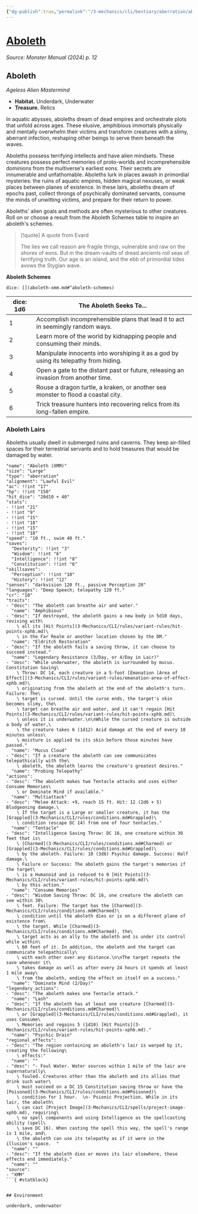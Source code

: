```yaml
---
{"dg-publish":true,"permalink":"/3-mechanics/cli/bestiary/aberration/aboleth-xmm/","tags":["ttrpg-cli/compendium/src/5e/xmm","ttrpg-cli/monster/cr/10","ttrpg-cli/monster/environment/underdark","ttrpg-cli/monster/environment/underwater","ttrpg-cli/monster/size/large","ttrpg-cli/monster/type/aberration"],"created":"2025-02-22T12:02:28.272-05:00","updated":"2025-02-26T17:46:11.183-05:00"}
---
```


# [Aboleth](3-Mechanics/CLI/bestiary/aberration/aboleth-xmm.md)
*Source: Monster Manual (2024) p. 12*  

## Aboleth

*Ageless Alien Mastermind*

- **Habitat.** Underdark, Underwater  
- **Treasure.** Relics  

In aquatic abysses, aboleths dream of dead empires and orchestrate plots that unfold across ages. These elusive, amphibious immortals physically and mentally overwhelm their victims and transform creatures with a slimy, aberrant infection, reshaping other beings to serve them beneath the waves.

Aboleths possess terrifying intellects and have alien mindsets. These creatures possess perfect memories of proto-worlds and incomprehensible dominions from the multiverse's earliest eons. Their secrets are innumerable and unfathomable. Aboleths lurk in places awash in primordial mysteries: the ruins of aquatic empires, hidden magical nexuses, or weak places between planes of existence. In these lairs, aboleths dream of epochs past, collect throngs of psychically dominated servants, consume the minds of unwitting victims, and prepare for their return to power.

Aboleths' alien goals and methods are often mysterious to other creatures. Roll on or choose a result from the Aboleth Schemes table to inspire an aboleth's schemes.

> [!quote] A quote from Evard  
> 
> The lies we call reason are fragile things, vulnerable and raw on the shores of eons. But in the dream-vaults of dread ancients roil seas of terrifying truth. Our age is an island, and the ebb of primordial tides avows the Stygian wave.

**Aboleth Schemes**

`dice: [](aboleth-xmm.md#^aboleth-schemes)`

| dice: 1d6 | The Aboleth Seeks To... |
|-----------|-------------------------|
| 1 | Accomplish incomprehensible plans that lead it to act in seemingly random ways. |
| 2 | Learn more of the world by kidnapping people and consuming their minds. |
| 3 | Manipulate innocents into worshiping it as a god by using its telepathy from hiding. |
| 4 | Open a gate to the distant past or future, releasing an invasion from another time. |
| 5 | Rouse a dragon turtle, a kraken, or another sea monster to flood a coastal city. |
| 6 | Trick treasure hunters into recovering relics from its long-fallen empire. |{ #aboleth-schemes}


### Aboleth Lairs

Aboleths usually dwell in submerged ruins and caverns. They keep air-filled spaces for their terrestrial servants and to hold treasures that would be damaged by water.

```statblock
"name": "Aboleth (XMM)"
"size": "Large"
"type": "aberration"
"alignment": "Lawful Evil"
"ac": !!int "17"
"hp": !!int "150"
"hit_dice": "20d10 + 40"
"stats":
- !!int "21"
- !!int "9"
- !!int "15"
- !!int "18"
- !!int "15"
- !!int "18"
"speed": "10 ft., swim 40 ft."
"saves":
  "Dexterity": !!int "3"
  "Wisdom": !!int "6"
  "Intelligence": !!int "8"
  "Constitution": !!int "6"
"skillsaves":
  "Perception": !!int "10"
  "History": !!int "12"
"senses": "darkvision 120 ft., passive Perception 20"
"languages": "Deep Speech; telepathy 120 ft."
"cr": "10"
"traits":
- "desc": "The aboleth can breathe air and water."
  "name": "Amphibious"
- "desc": "If destroyed, the aboleth gains a new body in 5d10 days, reviving with\
    \ all its [Hit Points](3-Mechanics/CLI/rules/variant-rules/hit-points-xphb.md)\
    \ in the Far Realm or another location chosen by the DM."
  "name": "Eldritch Restoration"
- "desc": "If the aboleth fails a saving throw, it can choose to succeed instead."
  "name": "Legendary Resistance (3/Day, or 4/Day in Lair)"
- "desc": "While underwater, the aboleth is surrounded by mucus. Constitution Saving\
    \ Throw: DC 14, each creature in a 5-foot [Emanation [Area of Effect]](3-Mechanics/CLI/rules/variant-rules/emanation-area-of-effect-xphb.md)\
    \ originating from the aboleth at the end of the aboleth's turn. Failure: The\
    \ target is cursed. Until the curse ends, the target's skin becomes slimy, the\
    \ target can breathe air and water, and it can't regain [Hit Points](3-Mechanics/CLI/rules/variant-rules/hit-points-xphb.md)\
    \ unless it is underwater.\n\nWhile the cursed creature is outside a body of water,\
    \ the creature takes 6 (1d12) Acid damage at the end of every 10 minutes unless\
    \ moisture is applied to its skin before those minutes have passed."
  "name": "Mucus Cloud"
- "desc": "If a creature the aboleth can see communicates telepathically with the\
    \ aboleth, the aboleth learns the creature's greatest desires."
  "name": "Probing Telepathy"
"actions":
- "desc": "The aboleth makes two Tentacle attacks and uses either Consume Memories\
    \ or Dominate Mind if available."
  "name": "Multiattack"
- "desc": "Melee Attack: +9, reach 15 ft. Hit: 12 (2d6 + 5) Bludgeoning damage.\
    \ If the target is a Large or smaller creature, it has the [Grappled](3-Mechanics/CLI/rules/conditions.md#Grappled)\
    \ condition (escape DC 14) from one of four tentacles."
  "name": "Tentacle"
- "desc": "Intelligence Saving Throw: DC 16, one creature within 30 feet that is\
    \ [Charmed](3-Mechanics/CLI/rules/conditions.md#Charmed) or [Grappled](3-Mechanics/CLI/rules/conditions.md#Grappled)\
    \ by the aboleth. Failure: 10 (3d6) Psychic damage. Success: Half damage.\
    \ Failure or Success: The aboleth gains the target's memories if the target\
    \ is a Humanoid and is reduced to 0 [Hit Points](3-Mechanics/CLI/rules/variant-rules/hit-points-xphb.md)\
    \ by this action."
  "name": "Consume Memories"
- "desc": "Wisdom Saving Throw: DC 16, one creature the aboleth can see within 30\
    \ feet. Failure: The target has the [Charmed](3-Mechanics/CLI/rules/conditions.md#Charmed)\
    \ condition until the aboleth dies or is on a different plane of existence from\
    \ the target. While [Charmed](3-Mechanics/CLI/rules/conditions.md#Charmed), the\
    \ target acts as an ally to the aboleth and is under its control while within\
    \ 60 feet of it. In addition, the aboleth and the target can communicate telepathically\
    \ with each other over any distance.\n\nThe target repeats the save whenever it\
    \ takes damage as well as after every 24 hours it spends at least 1 mile away\
    \ from the aboleth, ending the effect on itself on a success."
  "name": "Dominate Mind (2/Day)"
"legendary_actions":
- "desc": "The aboleth makes one Tentacle attack."
  "name": "Lash"
- "desc": "If the aboleth has at least one creature [Charmed](3-Mechanics/CLI/rules/conditions.md#Charmed)\
    \ or [Grappled](3-Mechanics/CLI/rules/conditions.md#Grappled), it uses Consume\
    \ Memories and regains 5 (1d10) [Hit Points](3-Mechanics/CLI/rules/variant-rules/hit-points-xphb.md)."
  "name": "Psychic Drain"
"regional_effects":
- "desc": "The region containing an aboleth's lair is warped by it, creating the following\
    \ effects:"
  "name": ""
- "desc": "- Foul Water. Water sources within 1 mile of the lair are supernaturally\
    \ fouled. Creatures other than the aboleth and its allies that drink such water\
    \ must succeed on a DC 15 Constitution saving throw or have the [Poisoned](3-Mechanics/CLI/rules/conditions.md#Poisoned)\
    \ condition for 1 hour.  \n- Psionic Projection. While in its lair, the aboleth\
    \ can cast [Project Image](3-Mechanics/CLI/spells/project-image-xphb.md), requiring\
    \ no spell components and using Intelligence as the spellcasting ability (spell\
    \ save DC 16). When casting the spell this way, the spell's range is 1 mile, and\
    \ the aboleth can use its telepathy as if it were in the illusion's space.  "
  "name": ""
- "desc": "If the aboleth dies or moves its lair elsewhere, these effects end immediately."
  "name": ""
"source":
- "XMM"
```{ #statblock}


## Environment

underdark, underwater